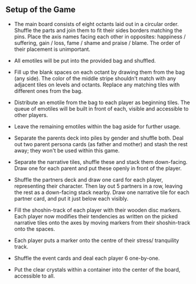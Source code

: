 ## Setup of the Game

- The main board consists of eight octants laid out in a circular order. Shuffle the parts and join them to fit their sides borders matching the pins. Place the axis names facing each other in opposites: happiness / suffering, gain / loss, fame / shame and praise / blame. The order of their placement is unimportant.

- All emotiles will be put into the provided bag and shuffled. 

- Fill up the blank spaces on each octant by drawing them from the bag (any side). The color of the middle stripe shouldn't match with any adjacent tiles on levels and octants. Replace any matching tiles with different ones from the bag.

- Distribute an emotile from the bag to each player as beginning tiles. The queue of emotiles will be built in front of each, visible and accessible to other players.

- Leave the remaining emotiles within the bag aside for further usage.

- Separate the parents deck into piles by gender and shuffle both. Deal out two parent persona cards (as father and mother) and stash the rest away; they won't be used within this game.

- Separate the narrative tiles, shuffle these and stack them down-facing. Draw one for each parent and put these openly in front of the player. 

- Shuffle the partners deck and draw one card for each player, representing their character. Then lay out 5 partners in a row, leaving the rest as a down-facing stack nearby. Draw one narrative tile for each partner card, and put it just below each visibly. 

- Fill the shoshin-track of each player with their wooden disc markers. Each player now modifies their tendencies as written on the picked narrative tiles onto the axes by moving markers from their shoshin-track onto the spaces.

- Each player puts a marker onto the centre of their stress/ tranquility track.

- Shuffle the event cards and deal each player 6 one-by-one.

- Put the clear crystals within a container into the center of the board, accessible to all.
